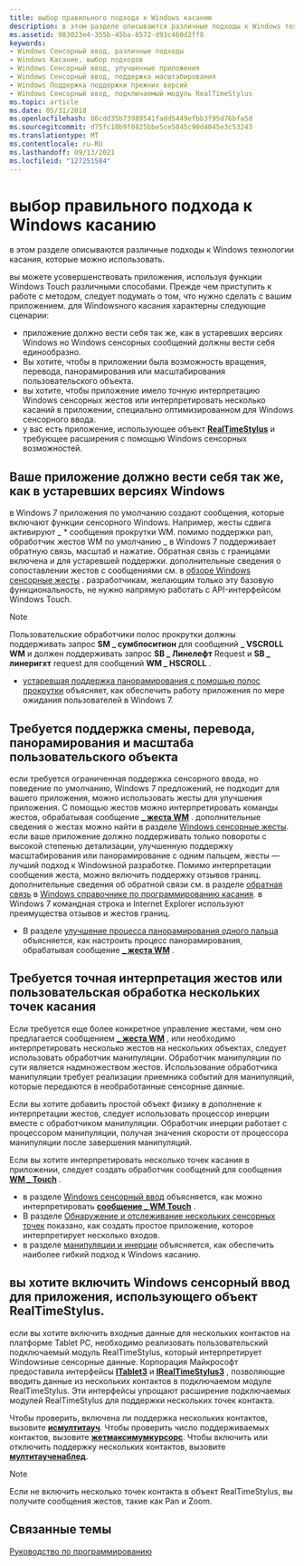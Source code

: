 ```yaml
---
title: выбор правильного подхода к Windows касанию
description: в этом разделе описываются различные подходы к Windows технологии касания, которые можно использовать.
ms.assetid: 983023e4-355b-45ba-8572-d93c460d2ff8
keywords:
- Windows Сенсорный ввод, различные подходы
- Windows Касание, выбор подходов
- Windows Сенсорный ввод, улучшенные приложения
- Windows Сенсорный ввод, поддержка масштабирования
- Windows Поддержка поддержки прежних версий
- Windows Сенсорный ввод, подключаемый модуль RealTimeStylus
ms.topic: article
ms.date: 05/31/2018
ms.openlocfilehash: 86cdd35b73989541fadd5449efbb3f95d76bfa5d
ms.sourcegitcommit: d75fc10b9f0825bbe5ce5045c90d4045e3c53243
ms.translationtype: MT
ms.contentlocale: ru-RU
ms.lasthandoff: 09/13/2021
ms.locfileid: "127251584"
---
```

# <a name="choosing-the-right-approach-to-windows-touch"></a>выбор правильного подхода к Windows касанию

в этом разделе описываются различные подходы к Windows технологии касания, которые можно использовать.

вы можете усовершенствовать приложения, используя функции Windows Touch различными способами. Прежде чем приступить к работе с методом, следует подумать о том, что нужно сделать с вашим приложением. для Windowsного касания характерны следующие сценарии:

-   приложение должно вести себя так же, как в устаревших версиях Windows но Windows сенсорных сообщений должны вести себя единообразно.
-   Вы хотите, чтобы в приложении была возможность вращения, перевода, панорамирования или масштабирования пользовательского объекта.
-   вы хотите, чтобы приложение имело точную интерпретацию Windows сенсорных жестов или интерпретировать несколько касаний в приложении, специально оптимизированном для Windows сенсорного ввода.
-   у вас есть приложение, использующее объект [**RealTimeStylus**](/windows/desktop/api/rtscom/nn-rtscom-irealtimestylus) и требующее расширения с помощью Windows сенсорных возможностей.

## <a name="you-want-your-application-to-behave-as-it-did-in-legacy-versions-of-windows"></a>Ваше приложение должно вести себя так же, как в устаревших версиях Windows

в Windows 7 приложения по умолчанию создают сообщения, которые включают функции сенсорного Windows. Например, жесты сдвига активируют \_ \* сообщения прокрутки WM. помимо поддержки pan, обработчик жестов WM по умолчанию \_ в Windows 7 поддерживает обратную связь, масштаб и нажатие. Обратная связь с границами включена и для устаревшей поддержки. дополнительные сведения о сопоставлении жестов с сообщениями см. в [обзоре Windows сенсорные жесты](windows-touch-gestures-overview.md) . разработчикам, желающим только эту базовую функциональность, не нужно напрямую работать с API-интерфейсом Windows Touch.

> [!Note]  
> Пользовательские обработчики полос прокрутки должны поддерживать запрос **SM \_ сумбпоситион** для сообщений **\_ VSCROLL WM** и должен поддерживать запрос **SB \_ Линелефт** Request и **SB \_ линеригхт** request для сообщений **WM \_ HSCROLL** .

 

-   [устаревшая поддержка панорамирования с помощью полос прокрутки](legacy-support-for-panning-with-scrollbars.md) объясняет, как обеспечить работу приложения по мере ожидания пользователей в Windows 7.

## <a name="you-want-custom-object-rotation-translation-panning-or-zoom-support"></a>Требуется поддержка смены, перевода, панорамирования и масштаба пользовательского объекта

если требуется ограниченная поддержка сенсорного ввода, но поведение по умолчанию, Windows 7 предложений, не подходит для вашего приложения, можно использовать жесты для улучшения приложения. С помощью жестов можно интерпретировать команды жестов, обрабатывая сообщение [**\_ жеста WM**](wm-gesture.md) . дополнительные сведения о жестах можно найти в разделе [Windows сенсорные жесты](guide-multi-touch-gestures.md). если ваше приложение должно поддерживать только повороты с высокой степенью детализации, улучшенную поддержку масштабирования или панорамирование с одним пальцем, жесты — лучший подход к Windowsной разработке. Помимо интерпретации сообщения жеста, можно включить поддержку отзывов границ. дополнительные сведения об обратной связи см. в разделе [обратная связь](boundary-feedback.md) в [Windows справочнике по программированию касания](windows-touch-programming-reference.md). в Windows 7 командная строка и Internet Explorer используют преимущества отзывов и жестов границ.

-   В разделе [улучшение процесса панорамирования одного пальца](improving-the-single-finger-panning-experience.md) объясняется, как настроить процесс панорамирования, обрабатывая сообщение [**\_ жеста WM**](wm-gesture.md) .

## <a name="you-want-fine-grained-gesture-interpretation-or-custom-handling-of-multiple-touch-points"></a>Требуется точная интерпретация жестов или пользовательская обработка нескольких точек касания

Если требуется еще более конкретное управление жестами, чем оно предлагается сообщением [**\_ жеста WM**](wm-gesture.md) , или необходимо интерпретировать несколько жестов на нескольких объектах, следует использовать обработчик манипуляции. Обработчик манипуляции по сути является надмножеством жестов. Использование обработчика манипуляции требует реализации приемника событий для манипуляций, которые передаются в необработанные сенсорные данные.

Если вы хотите добавить простой объект физику в дополнение к интерпретации жестов, следует использовать процессор инерции вместе с обработчиком манипуляции. Обработчик инерции работает с процессором манипуляции, получая значения скорости от процессора манипуляции после завершения манипуляций.

Если вы хотите интерпретировать несколько точек касания в приложении, следует создать обработчик сообщений для сообщения [**WM \_ Touch**](wm-touchdown.md) .

-   в разделе [Windows сенсорный ввод](guide-multi-touch-input.md) объясняется, как можно интерпретировать [**сообщение \_ WM Touch**](wm-touchdown.md) .
-   В разделе [Обнаружение и отслеживание нескольких сенсорных точек](detecting-and-tracking-multiple-touch-points.md) показано, как создать простое приложение, которое интерпретирует несколько входов.
-   в разделе [манипуляции и инерции](manipulation-and-inertia.md) объясняется, как обеспечить наиболее гибкий подход к Windows касанию.

## <a name="you-want-to-enable-windows-touch-input-to-an-application-that-uses-the-realtimestylus"></a>вы хотите включить Windows сенсорный ввод для приложения, использующего объект RealTimeStylus.

если вы хотите включить входные данные для нескольких контактов на платформе Tablet PC, необходимо реализовать пользовательский подключаемый модуль RealTimeStylus, который интерпретирует Windowsные сенсорные данные. Корпорация Майкрософт предоставила интерфейсы [**ITablet3**](/windows/desktop/tablet/itablet3) и [**IRealTimeStylus3**](/windows/desktop/api/rtscom/nn-rtscom-irealtimestylus3) , позволяющие вводить данные из нескольких контактов в подключаемом модуле RealTimeStylus. Эти интерфейсы упрощают расширение подключаемых модулей RealTimeStylus для поддержки нескольких точек контакта.

Чтобы проверить, включена ли поддержка нескольких контактов, вызовите [**исмултитауч**](/windows/desktop/tablet/itablet3-ismultitouch). Чтобы проверить число поддерживаемых контактов, вызовите [**жетмаксимумкурсорс**](/windows/desktop/tablet/itablet3-getmaximumcursors). Чтобы включить или отключить поддержку нескольких контактов, вызовите [**мултитаученаблед**](/windows/desktop/api/rtscom/nf-rtscom-irealtimestylus3-get_multitouchenabled).

> [!Note]  
> Если не включить несколько точек контакта в объект RealTimeStylus, вы получите сообщения жестов, такие как Pan и Zoom.

 

## <a name="related-topics"></a>Связанные темы

<dl> <dt>

[Руководство по программированию](programming-guide.md)
</dt> </dl>

 

 